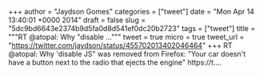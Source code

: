 
+++
author = "Jaydson Gomes"
categories = ["tweet"]
date = "Mon Apr 14 13:40:01 +0000 2014"
draft = false
slug = "5dc9bd6643e2374b9d5fa0d8d541ef0dc20b2723"
tags = ["tweet"]
title = """RT @atopal: Why "disable ..."""
tweet = true
micro = true
tweet_url = "https://twitter.com/jaydson/status/455702013402046464"
+++
RT @atopal: Why 'disable JS" was removed from Firefox: "Your car doesn't have a button next to the radio that ejects the engine" https://t.…
